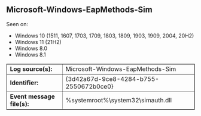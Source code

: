 ## Microsoft-Windows-EapMethods-Sim

Seen on:
* Windows 10 (1511, 1607, 1703, 1709, 1803, 1809, 1903, 1909, 2004, 20H2)
* Windows 11 (21H2)
* Windows 8.0
* Windows 8.1

<table border="1" class="docutils">
  <tbody>
    <tr>
      <td><b>Log source(s):</b></td>
      <td>Microsoft-Windows-EapMethods-Sim</td>
    </tr>
    <tr>
      <td><b>Identifier:</b></td>
      <td>{3d42a67d-9ce8-4284-b755-2550672b0ce0}</td>
    </tr>
    <tr>
      <td><b>Event message file(s):</b></td>
      <td>%systemroot%\system32\simauth.dll</td>
    </tr>
  </tbody>
</table>

&nbsp;

